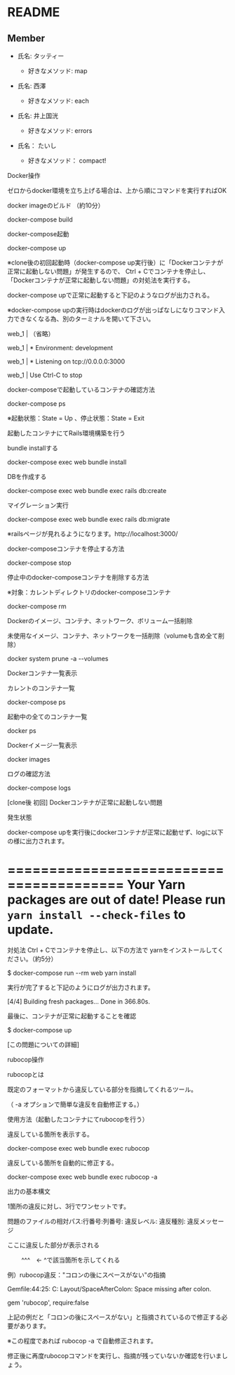# README

## Member
- 氏名: タッティー
  - 好きなメソッド: map
  
- 氏名: 西澤
  - 好きなメソッド: each

- 氏名: 井上国洸
  - 好きなメソッド: errors

- 氏名： たいし
  - 好きなメソッド： compact!


Docker操作

ゼロからdocker環境を立ち上げる場合は、上から順にコマンドを実行すればOK

docker imageのビルド （約10分）

docker-compose build

docker-compose起動

docker-compose up

※clone後の初回起動時（docker-compose up実行後）に「Dockerコンテナが正常に起動しない問題」が発生するので、 Ctrl + Cでコンテナを停止し、「Dockerコンテナが正常に起動しない問題」の対処法を実行する。

docker-compose upで正常に起動すると下記のようなログが出力される。

※docker-compose upの実行時はdockerのログが出っぱなしになりコマンド入力できなくなる為、別のターミナルを開いて下さい。

web_1  | （省略）

web_1  | * Environment: development

web_1  | * Listening on tcp://0.0.0.0:3000

web_1  | Use Ctrl-C to stop

docker-composeで起動しているコンテナの確認方法

docker-compose ps

※起動状態：State = Up 、停止状態：State = Exit

起動したコンテナにてRails環境構築を行う

bundle installする

docker-compose exec web bundle install

DBを作成する

docker-compose exec web bundle exec rails db:create

マイグレーション実行

docker-compose exec web bundle exec rails db:migrate

※railsページが見れるようになります。http://localhost:3000/

docker-composeコンテナを停止する方法

docker-compose stop

停止中のdocker-composeコンテナを削除する方法

※対象：カレントディレクトリのdocker-composeコンテナ

docker-compose rm

Dockerのイメージ、コンテナ、ネットワーク、ボリューム一括削除

未使用なイメージ、コンテナ、ネットワークを一括削除（volumeも含め全て削除）

docker system prune -a --volumes

Dockerコンテナ一覧表示

カレントのコンテナ一覧

docker-compose ps

起動中の全てのコンテナ一覧

docker ps

Dockerイメージ一覧表示

docker images

ログの確認方法

docker-compose logs

[clone後 初回] Dockerコンテナが正常に起動しない問題

発生状態

docker-compose upを実行後にdockerコンテナが正常に起動せず、logに以下の様に出力されます。

========================================
  Your Yarn packages are out of date!
  Please run `yarn install --check-files` to update.
========================================
対処法
Ctrl + Cでコンテナを停止し、以下の方法で yarnをインストールしてください。（約5分）

$ docker-compose run --rm web yarn install

実行が完了すると下記のようにログが出力されます。

[4/4] Building fresh packages...
Done in 366.80s.

最後に、コンテナが正常に起動することを確認

$ docker-compose up

[この問題についての詳細]

rubocop操作

rubocopとは

既定のフォーマットから違反している部分を指摘してくれるツール。

（ -a オプションで簡単な違反を自動修正する。）

使用方法（起動したコンテナにてrubocopを行う）

違反している箇所を表示する。

docker-compose exec web bundle exec rubocop

違反している箇所を自動的に修正する。

docker-compose exec web bundle exec rubocop -a

出力の基本構文

1箇所の違反に対し、3行でワンセットです。


問題のファイルの相対パス:行番号:列番号: 違反レベル: 違反種別: 違反メッセージ

ここに違反した部分が表示される

　　  ^^^　← ^で該当箇所を示してくれる

例）rubocop違反："コロンの後にスペースがない"の指摘

Gemfile:44:25: C: Layout/SpaceAfterColon: Space missing after colon.

  gem 'rubocop', require:false

上記の例だと「コロンの後にスペースがない」と指摘されているので修正する必要があります。


※この程度であれば rubocop -a で自動修正されます。


修正後に再度rubocopコマンドを実行し、指摘が残っていないか確認を行いましょう。